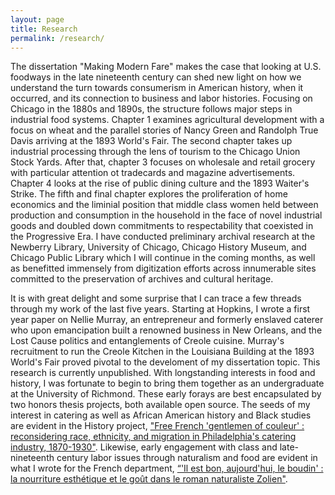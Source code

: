 ```yaml
---
layout: page
title: Research
permalink: /research/
---
```

The dissertation "Making Modern Fare" makes the case that looking at U.S. foodways in the late nineteenth century can shed new light on how we understand the turn towards consumerism in American history, when it occurred, and its connection to business and labor histories. Focusing on Chicago in the 1880s and 1890s, the structure follows major steps in industrial food systems. Chapter 1 examines agricultural development with a focus on wheat and the parallel stories of Nancy Green and Randolph True Davis arriving at the 1893 World's Fair. The second chapter takes up industrial processing through the lens of tourism to the Chicago Union Stock Yards. After that, chapter 3 focuses on wholesale and retail grocery with particular attention ot tradecards and magazine advertisements. Chapter 4 looks at the rise of public dining culture and the 1893 Waiter's Strike. The fifth and final chapter explores the proliferation of home economics and the liminial position that middle class women held between production and consumption in the household in the face of novel industrial goods and doubled down commitments to respectability that coexisted in the Progressive Era. I have conducted preliminary archival research at the Newberry Library, University of Chicago, Chicago History Museum, and Chicago Public Library which I will continue in the coming months, as well as benefitted immensely from digitization efforts across innumerable sites committed to the preservation of archives and cultural heritage.

It is with great delight and some surprise that I can trace a few threads through my work of the last five years. Starting at Hopkins, I wrote a first year paper on Nellie Murray, an entrepreneur and formerly enslaved caterer who upon emancipation built a renowned business in New Orleans, and the Lost Cause politics and entanglements of Creole cuisine. Murray's recruitment to run the Creole Kitchen in the Louisiana Building at the 1893 World's Fair proved pivotal to the develoment of my dissertation topic. This research is currently unpublished. With longstanding interests in food and history, I was fortunate to begin to bring them together as an undergraduate at the University of Richmond. These early forays are best encapsulated by two honors thesis projects, both available open source. The seeds of my interest in catering as well as African American history and Black studies are evident in the History project, ["Free French 'gentlemen of couleur' : reconsidering race, ethnicity, and migration in Philadelphia's catering industry, 1870-1930"](https://scholarship.richmond.edu/honors-theses/1412/). Likewise, early engagement with class and late-nineteenth century labor issues through naturalism and food are evident in what I wrote for the French department, [“'Il est bon, aujourd'hui, le boudin' : la nourriture esthétique et le goût dans le roman naturaliste Zolien"](https://scholarship.richmond.edu/honors-theses/1413/).